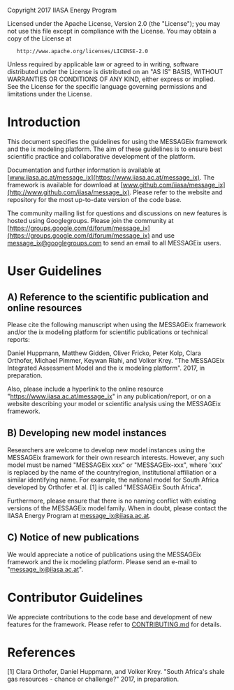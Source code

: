    Copyright 2017 IIASA Energy Program

   Licensed under the Apache License, Version 2.0 (the "License");
   you may not use this file except in compliance with the License.
   You may obtain a copy of the License at

       http://www.apache.org/licenses/LICENSE-2.0

   Unless required by applicable law or agreed to in writing, software
   distributed under the License is distributed on an "AS IS" BASIS,
   WITHOUT WARRANTIES OR CONDITIONS OF ANY KIND, either express or implied.
   See the License for the specific language governing permissions and
   limitations under the License.


Introduction
============

This document specifies the guidelines for using the MESSAGEix framework and the ix modeling platform.
The aim of these guidelines is to ensure best scientific practice and collaborative development of the platform.

Documentation and further information is available at [www.iiasa.ac.at/message_ix](https://www.iiasa.ac.at/message_ix).
The framework is available for download at [www.github.com/iiasa/message_ix](http://www.github.com/iiasa/message_ix).
Please refer to the website and repository for the most up-to-date version of the code base.

The community mailing list for questions and discussions on new features is hosted using Googlegroups.
Please join the community at [https://groups.google.com/d/forum/message_ix](https://groups.google.com/d/forum/message_ix) 
and use <message_ix@googlegroups.com> to send an email to all MESSAGEix users.


User Guidelines
===============

A) Reference to the scientific publication and online resources
---------------------------------------------------------------

Please cite the following manuscript when using the MESSAGEix framework and/or the ix modeling platform 
for scientific publications or technical reports:

  Daniel Huppmann, Matthew Gidden, Oliver Fricko, Peter Kolp, 
  Clara Orthofer, Michael Pimmer, Keywan Riahi, and Volker Krey. 
  "The MESSAGEix Integrated Assessment Model and the ix modeling platform". 
  2017, in preparation. 

Also, please include a hyperlink to the online resource "https://www.iiasa.ac.at/message_ix" 
in any publication/report, or on a website describing your model or scientific analysis using the MESSAGEix framework.

B) Developing new model instances
---------------------------------

Researchers are welcome to develop new model instances using the MESSAGEix framework 
for their own research interests. However, any such model must be named "MESSAGEix xxx" or "MESSAGEix-xxx",
where 'xxx' is replaced by the name of the country/region, institutional affiliation or a similar identifying name.
For example, the national model for South Africa developed by Orthofer et al. [1] is called "MESSAGEix South Africa".

Furthermore, please ensure that there is no naming conflict with existing versions of the MESSAGEix model family.
When in doubt, please contact the IIASA Energy Program at <message_ix@iiasa.ac.at>.

C) Notice of new publications
-----------------------------

We would appreciate a notice of publications using the MESSAGEix framework and the ix modeling platform.
Please send an e-mail to "message_ix@iiasa.ac.at".


Contributor Guidelines
======================

We appreciate contributions to the code base and development of new features for the framework.
Please refer to [CONTRIBUTING.md](CONTRIBUTING.md) for details.


References
==========

[1] Clara Orthofer, Daniel Huppmann, and Volker Krey. "South Africa's shale gas resources - chance or challenge?"
2017, in preparation.
